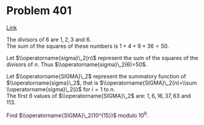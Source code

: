 # Problem 401

[Link](https://projecteuler.net/problem=401)

The divisors of $6$ are $1,2,3$ and $6$.  
The sum of the squares of these numbers is $1+4+9+36=50$. 

Let $\\operatorname{sigma}\_2(n)$ represent the sum of the squares of the divisors of $n$. Thus $\\operatorname{sigma}\_2(6)=50$. 

Let $\\operatorname{SIGMA}\_2$ represent the summatory function of $\\operatorname{sigma}\_2$, that is $\\operatorname{SIGMA}\_2(n)=\\sum \\operatorname{sigma}\_2(i)$ for $i=1$ to $n$.  
The first $6$ values of $\\operatorname{SIGMA}\_2$ are: $1,6,16,37,63$ and $113$.

Find $\\operatorname{SIGMA}\_2(10^{15})$ modulo $10^9$.